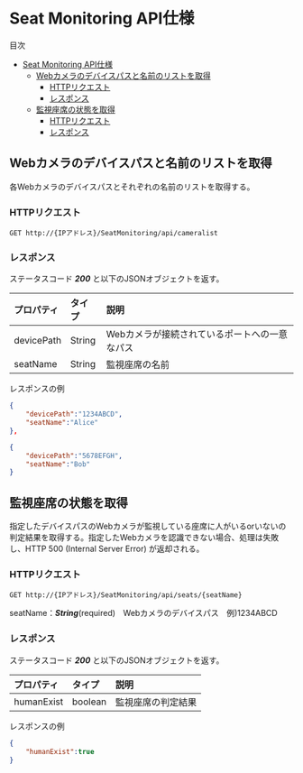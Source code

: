 # Seat Monitoring API仕様

目次

- [Seat Monitoring API仕様](#seat-monitoring-api%e4%bb%95%e6%a7%98)
  - [Webカメラのデバイスパスと名前のリストを取得](#web%e3%82%ab%e3%83%a1%e3%83%a9%e3%81%ae%e3%83%87%e3%83%90%e3%82%a4%e3%82%b9%e3%83%91%e3%82%b9%e3%81%a8%e5%90%8d%e5%89%8d%e3%81%ae%e3%83%aa%e3%82%b9%e3%83%88%e3%82%92%e5%8f%96%e5%be%97)
    - [HTTPリクエスト](#http%e3%83%aa%e3%82%af%e3%82%a8%e3%82%b9%e3%83%88)
    - [レスポンス](#%e3%83%ac%e3%82%b9%e3%83%9d%e3%83%b3%e3%82%b9)
  - [監視座席の状態を取得](#%e7%9b%a3%e8%a6%96%e5%ba%a7%e5%b8%ad%e3%81%ae%e7%8a%b6%e6%85%8b%e3%82%92%e5%8f%96%e5%be%97)
    - [HTTPリクエスト](#http%e3%83%aa%e3%82%af%e3%82%a8%e3%82%b9%e3%83%88-1)
    - [レスポンス](#%e3%83%ac%e3%82%b9%e3%83%9d%e3%83%b3%e3%82%b9-1)

## Webカメラのデバイスパスと名前のリストを取得

各Webカメラのデバイスパスとそれぞれの名前のリストを取得する。

### HTTPリクエスト

`GET http://{IPアドレス}/SeatMonitoring/api/cameralist`

### レスポンス

ステータスコード ***200*** と以下のJSONオブジェクトを返す。

|プロパティ|タイプ|説明|
|:--|:--|:--|
|devicePath|String|Webカメラが接続されているポートへの一意なパス|
|seatName|String|監視座席の名前|

レスポンスの例

```JSON
{
    "devicePath":"1234ABCD",
    "seatName":"Alice"
},

{
    "devicePath":"5678EFGH",
    "seatName":"Bob"
}
```

## 監視座席の状態を取得

指定したデバイスパスのWebカメラが監視している座席に人がいるorいないの判定結果を取得する。指定したWebカメラを認識できない場合、処理は失敗し、HTTP 500 (Internal Server Error) が返却される。

### HTTPリクエスト

`GET http://{IPアドレス}/SeatMonitoring/api/seats/{seatName}`

seatName：***String***(required)　Webカメラのデバイスパス　例)1234ABCD

### レスポンス

ステータスコード ***200*** と以下のJSONオブジェクトを返す。

|プロパティ|タイプ|説明|
|:--|:--|:--|
|humanExist|boolean|監視座席の判定結果|

レスポンスの例

```JSON
{
    "humanExist":true
}
```
